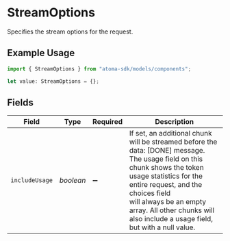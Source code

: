 # StreamOptions

Specifies the stream options for the request.

## Example Usage

```typescript
import { StreamOptions } from "atoma-sdk/models/components";

let value: StreamOptions = {};
```

## Fields

| Field                                                                                                                                                                                                                                                                                              | Type                                                                                                                                                                                                                                                                                               | Required                                                                                                                                                                                                                                                                                           | Description                                                                                                                                                                                                                                                                                        |
| -------------------------------------------------------------------------------------------------------------------------------------------------------------------------------------------------------------------------------------------------------------------------------------------------- | -------------------------------------------------------------------------------------------------------------------------------------------------------------------------------------------------------------------------------------------------------------------------------------------------- | -------------------------------------------------------------------------------------------------------------------------------------------------------------------------------------------------------------------------------------------------------------------------------------------------- | -------------------------------------------------------------------------------------------------------------------------------------------------------------------------------------------------------------------------------------------------------------------------------------------------- |
| `includeUsage`                                                                                                                                                                                                                                                                                     | *boolean*                                                                                                                                                                                                                                                                                          | :heavy_minus_sign:                                                                                                                                                                                                                                                                                 | If set, an additional chunk will be streamed before the data: [DONE] message.<br/>The usage field on this chunk shows the token usage statistics for the entire request, and the choices field<br/>will always be an empty array. All other chunks will also include a usage field, but with a null value. |